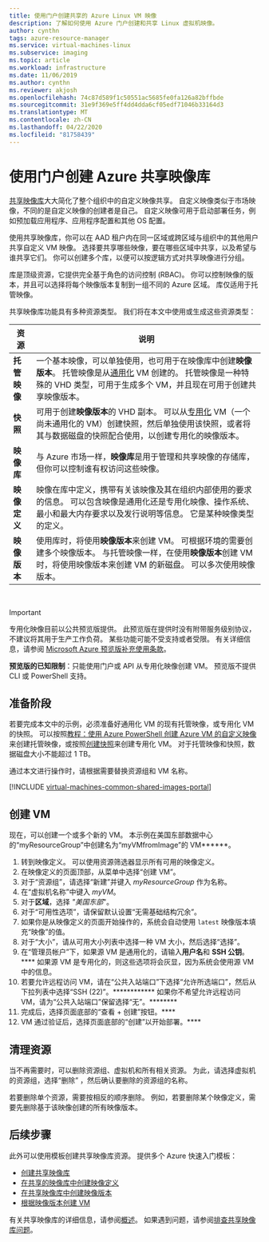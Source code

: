 ```yaml
---
title: 使用门户创建共享的 Azure Linux VM 映像
description: 了解如何使用 Azure 门户创建和共享 Linux 虚拟机映像。
author: cynthn
tags: azure-resource-manager
ms.service: virtual-machines-linux
ms.subservice: imaging
ms.topic: article
ms.workload: infrastructure
ms.date: 11/06/2019
ms.author: cynthn
ms.reviewer: akjosh
ms.openlocfilehash: 74c87d589f1c50551ac5685fe0fa126a82bffbde
ms.sourcegitcommit: 31e9f369e5ff4dd4dda6cf05edf71046b33164d3
ms.translationtype: MT
ms.contentlocale: zh-CN
ms.lasthandoff: 04/22/2020
ms.locfileid: "81758439"
---
```

# <a name="create-an-azure-shared-image-gallery-using-the-portal"></a>使用门户创建 Azure 共享映像库

[共享映像库](shared-image-galleries.md)大大简化了整个组织中的自定义映像共享。 自定义映像类似于市场映像，不同的是自定义映像的创建者是自己。 自定义映像可用于启动部署任务，例如预加载应用程序、应用程序配置和其他 OS 配置。 

使用共享映像库，你可以在 AAD 租户内在同一区域或跨区域与组织中的其他用户共享自定义 VM 映像。 选择要共享哪些映像，要在哪些区域中共享，以及希望与谁共享它们。 你可以创建多个库，以便可以按逻辑方式对共享映像进行分组。 

库是顶级资源，它提供完全基于角色的访问控制 (RBAC)。 你可以控制映像的版本，并且可以选择将每个映像版本复制到一组不同的 Azure 区域。 库仅适用于托管映像。

共享映像库功能具有多种资源类型。 我们将在本文中使用或生成这些资源类型：

| 资源 | 说明|
|----------|------------|
| **托管映像** | 一个基本映像，可以单独使用，也可用于在映像库中创建**映像版本**。 托管映像是从[通用化](shared-image-galleries.md#generalized-and-specialized-images) VM 创建的。 托管映像是一种特殊的 VHD 类型，可用于生成多个 VM，并且现在可用于创建共享映像版本。 |
| **快照** | 可用于创建**映像版本**的 VHD 副本。 可以从[专用化](shared-image-galleries.md#generalized-and-specialized-images) VM（一个尚未通用化的 VM）创建快照，然后单独使用该快照，或者将其与数据磁盘的快照配合使用，以创建专用化的映像版本。
| **映像库** | 与 Azure 市场一样，**映像库**是用于管理和共享映像的存储库，但你可以控制谁有权访问这些映像。 |
| **映像定义** | 映像在库中定义，携带有关该映像及其在组织内部使用的要求的信息。 可以包含映像是通用化还是专用化映像、操作系统、最小和最大内存要求以及发行说明等信息。 它是某种映像类型的定义。 |
| **映像版本** | 使用库时，将使用**映像版本**来创建 VM。 可根据环境的需要创建多个映像版本。 与托管映像一样，在使用**映像版本**创建 VM 时，将使用映像版本来创建 VM 的新磁盘。 可以多次使用映像版本。 |

<br>

> [!IMPORTANT]
> 专用化映像目前以公共预览版提供。
> 此预览版在提供时没有附带服务级别协议，不建议将其用于生产工作负荷。 某些功能可能不受支持或者受限。 有关详细信息，请参阅 [Microsoft Azure 预览版补充使用条款](https://azure.microsoft.com/support/legal/preview-supplemental-terms/)。
>
> **预览版的已知限制**：只能使用门户或 API 从专用化映像创建 VM。 预览版不提供 CLI 或 PowerShell 支持。


## <a name="before-you-begin"></a>准备阶段

若要完成本文中的示例，必须准备好通用化 VM 的现有托管映像，或专用化 VM 的快照。 可以按照[教程：使用 Azure PowerShell 创建 Azure VM 的自定义映像](tutorial-custom-images.md)来创建托管映像，或按照[创建快照](../windows/snapshot-copy-managed-disk.md)来创建专用化 VM。 对于托管映像和快照，数据磁盘大小不能超过 1 TB。

通过本文进行操作时，请根据需要替换资源组和 VM 名称。

 
[!INCLUDE [virtual-machines-common-shared-images-portal](../../../includes/virtual-machines-common-shared-images-portal.md)]

## <a name="create-vms"></a>创建 VM 

现在，可以创建一个或多个新的 VM。 本示例在美国东部数据中心的“myResourceGroup”中创建名为“myVMfromImage”的 VM******。

1. 转到映像定义。 可以使用资源筛选器显示所有可用的映像定义。
1. 在映像定义的页面顶部，从菜单中选择“创建 VM”。 
1. 对于“资源组”，请选择“新建”并键入 *myResourceGroup* 作为名称。  
1. 在“虚拟机名称”中键入 *myVM*。 
1. 对于**区域**，选择 *"美国东部*"。
1. 对于“可用性选项”，请保留默认设置“无需基础结构冗余”。  
1. 如果你是从映像定义的页面开始操作的，系统会自动使用 `latest` 映像版本填充“映像”的值。 
1. 对于“大小”，请从可用大小列表中选择一种 VM 大小，然后选择“选择”。  
1. 在“管理员帐户”下，如果源 VM 是通用化的，请输入**用户名**和 **SSH 公钥**。**** 如果源 VM 是专用化的，则这些选项将会灰显，因为系统会使用源 VM 中的信息。
1. 若要允许远程访问 VM，请在“公共入站端口”下选择“允许所选端口”，然后从下拉列表中选择“SSH (22)”。************ 如果你不希望允许远程访问 VM，请为“公共入站端口”保留选择“无”。********
1. 完成后，选择页面底部的“查看 + 创建”按钮。****
1. VM 通过验证后，选择页面底部的“创建”以开始部署。****


## <a name="clean-up-resources"></a>清理资源

当不再需要时，可以删除资源组、虚拟机和所有相关资源。 为此，请选择虚拟机的资源组，选择“删除”  ，然后确认要删除的资源组的名称。

若要删除单个资源，需要按相反的顺序删除。 例如，若要删除某个映像定义，需要先删除基于该映像创建的所有映像版本。

## <a name="next-steps"></a>后续步骤

此外可以使用模板创建共享映像库资源。 提供多个 Azure 快速入门模板： 

- [创建共享映像库](https://azure.microsoft.com/resources/templates/101-sig-create/)
- [在共享的映像库中创建映像定义](https://azure.microsoft.com/resources/templates/101-sig-image-definition-create/)
- [在共享映像库中创建映像版本](https://azure.microsoft.com/resources/templates/101-sig-image-version-create/)
- [根据映像版本创建 VM](https://azure.microsoft.com/resources/templates/101-vm-from-sig/)

有关共享映像库的详细信息，请参阅[概述](shared-image-galleries.md)。 如果遇到问题，请参阅[排查共享映像库问题](troubleshooting-shared-images.md)。

